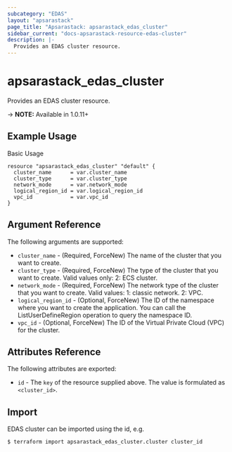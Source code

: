 ```yaml
---
subcategory: "EDAS"
layout: "apsarastack"
page_title: "Apsarastack: apsarastack_edas_cluster"
sidebar_current: "docs-apsarastack-resource-edas-cluster"
description: |-
  Provides an EDAS cluster resource.
---
```


# apsarastack\_edas\_cluster

Provides an EDAS cluster resource.

-> **NOTE:** Available in 1.0.11+

## Example Usage

Basic Usage

```
resource "apsarastack_edas_cluster" "default" {
  cluster_name      = var.cluster_name
  cluster_type      = var.cluster_type
  network_mode      = var.network_mode
  logical_region_id = var.logical_region_id
  vpc_id            = var.vpc_id
}
```

## Argument Reference

The following arguments are supported:

* `cluster_name` - (Required, ForceNew) The name of the cluster that you want to create.
* `cluster_type` - (Required, ForceNew) The type of the cluster that you want to create. Valid values only: 2: ECS cluster.
* `network_mode` - (Required, ForceNew) The network type of the cluster that you want to create. Valid values: 1: classic network. 2: VPC.
* `logical_region_id` - (Optional, ForceNew) The ID of the namespace where you want to create the application. You can call the ListUserDefineRegion operation to query the namespace ID.
* `vpc_id` - (Optional, ForceNew) The ID of the Virtual Private Cloud (VPC) for the cluster.

## Attributes Reference

The following attributes are exported:

* `id` - The `key` of the resource supplied above. The value is formulated as `<cluster_id>`.

## Import

EDAS cluster can be imported using the id, e.g.

```
$ terraform import apsarastack_edas_cluster.cluster cluster_id
```
